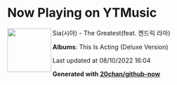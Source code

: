 # Now Playing on YTMusic

[<img align="left" width="100" src="https://lh3.googleusercontent.com/rA2y27t2cz19Uh5OdoBEIgSTOoziWTYQ3xkret_OhNM_ji2lJ-KmG232s11Ngtw4TqZOk_pAte2mCNLF">](https://music.youtube.com/watch?v=t4z2NghfBvQ)

Sia(시아) - The Greatest(feat. 켄드릭 라마)

**Albums**: This Is Acting (Deluxe Version)

Last updated at 08/10/2022 16:04

**Generated with [20chan/github-now](https://github.com/20chan/github-now)**
